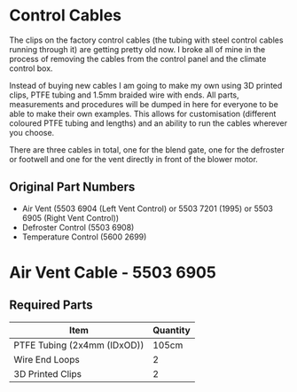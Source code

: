 # Control Cables

The clips on the factory control cables (the tubing with steel control cables running through it) are getting pretty old now. I broke all of mine in the process of removing the cables from the control panel and the climate control box.

Instead of buying new cables I am going to make my own using 3D printed clips, PTFE tubing and 1.5mm braided wire with ends. All parts, measurements and procedures will be dumped in here for everyone to be able to make their own examples. This allows for customisation (different coloured PTFE tubing and lengths) and an ability to run the cables wherever you choose.

There are three cables in total, one for the blend gate, one for the defroster or footwell and one for the vent directly in front of the blower motor.

## Original Part Numbers
- Air Vent (5503 6904 (Left Vent Control) or 5503 7201 (1995) or 5503 6905 (Right Vent Control))
- Defroster Control (5503 6908)
- Temperature Control (5600 2699)

# Air Vent Cable - 5503 6905
## Required Parts
|Item|Quantity  |
|--|--|
|PTFE Tubing (2x4mm (IDxOD))|105cm|
|Wire End Loops|2|
|3D Printed Clips |2|


